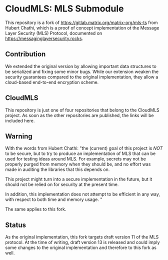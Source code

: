 # CloudMLS: MLS Submodule
This repository is a fork of https://gitlab.matrix.org/matrix-org/mls-ts from Hubert Chathi,
which is a proof of concept implementation ot the Message Layer Security (MLS) Protocol, documented
on https://messaginglayersecurity.rocks.

## Contribution
We extended the original version by allowing important data structures to be serialized and
fixing some minor bugs. While our extension weaken the security guarantees compared to the 
original implementation, they allow a cloud-based end-to-end encryption scheme.

## CloudMLS
This repository is just one of four repositories that belong to the CloudMLS project. As soon
as the other repositories are published, the links will be included here.

## Warning
With the words from Hubert Chathi: 
"the (current) goal of this project is *NOT* to be secure, but to
try to produce an implementation of MLS that can be used for testing ideas
around MLS.  For example, secrets may not be properly purged from memory when
they should be, and no effort was made in auditing the libraries that this
depends on.

This project might turn into a secure implementation in the future, but it
should not be relied on for security at the present time.

In addition, this implementation does not attempt to be efficient in any way,
with respect to both time and memory usage.
"

The same applies to this fork. 

## Status
As the original implementation, this fork targets draft version 11 of the MLS protocol.
At the time of writing, draft version 13 is released and could imply some changes to
the original implementation and therefore to this fork as well.
